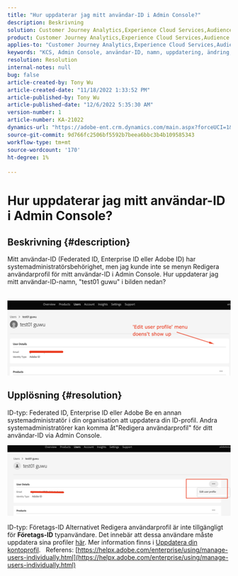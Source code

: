 ```yaml
---
title: "Hur uppdaterar jag mitt användar-ID i Admin Console?"
description: Beskrivning
solution: Customer Journey Analytics,Experience Cloud Services,Audience Manager,Experience Cloud,Analytics,Target,Admin
product: Customer Journey Analytics,Experience Cloud Services,Audience Manager,Experience Cloud,Analytics,Target,Admin
applies-to: "Customer Journey Analytics,Experience Cloud Services,Audience Manager,Experience Cloud,Analytics,Target,Admin"
keywords: "KCS, Admin Console, användar-ID, namn, uppdatering, ändring, "
resolution: Resolution
internal-notes: null
bug: false
article-created-by: Tony Wu
article-created-date: "11/18/2022 1:33:52 PM"
article-published-by: Tony Wu
article-published-date: "12/6/2022 5:35:30 AM"
version-number: 1
article-number: KA-21022
dynamics-url: "https://adobe-ent.crm.dynamics.com/main.aspx?forceUCI=1&pagetype=entityrecord&etn=knowledgearticle&id=287e17a0-4567-ed11-9561-6045bd006e5a"
source-git-commit: 9d766fc2506bf5592b7beea6bbc3b4b109585343
workflow-type: tm+mt
source-wordcount: '170'
ht-degree: 1%

---
```


# Hur uppdaterar jag mitt användar-ID i Admin Console?

## Beskrivning {#description}

Mitt användar-ID (Federated ID, Enterprise ID eller Adobe ID) har systemadministratörsbehörighet, men jag kunde inte se menyn Redigera användarprofil för mitt användar-ID i Admin Console. Hur uppdaterar jag mitt användar-ID-namn, &quot;test01 guwu&quot; i bilden nedan?<br><br>
<br>![](assets/___1e4dbfc1-4667-ed11-9561-6045bd006e5a___.png)

## Upplösning {#resolution}


ID-typ: Federated ID, Enterprise ID eller Adobe Be en annan systemadministratör i din organisation att uppdatera din ID-profil. Andra systemadministratörer kan komma åt&quot;Redigera användarprofil&quot; för ditt användar-ID via Admin Console.

![](assets/5d528b6b-4667-ed11-9561-6045bd006e5a.png)



ID-typ: Företags-ID Alternativet Redigera användarprofil är inte tillgängligt för <b>Företags-ID</b> typanvändare. Det innebär att dessa användare måste uppdatera sina profiler [här](https://account.adobe.com/profile). Mer information finns i [Uppdatera din kontoprofil](https://helpx.adobe.com/manage-account/using/edit-adobe-account-personal-profile.html).
 
Referens:
[https://helpx.adobe.com/enterprise/using/manage-users-individually.html](https://helpx.adobe.com/enterprise/using/manage-users-individually.html)
